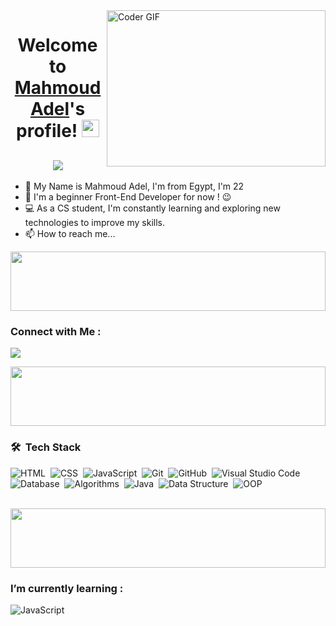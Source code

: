 
<img align="right" src="https://media.giphy.com/media/SWoSkN6DxTszqIKEqv/giphy.gif" alt="Coder GIF" width="350" height="250"  >


<h1 align="center">
  Welcome to <a href="https://www.linkedin.com/in/mahmoud-adel-931378262/">Mahmoud Adel</a>'s profile!
  <img src="https://media.giphy.com/media/hvRJCLFzcasrR4ia7z/giphy.gif" width="28">
</h1>

<!-- Typing SVG by DenverCoder1 - https://github.com/DenverCoder1/readme-typing-svg -->
<h2 align="center">
  <a href="https://github.com/DenverCoder1/readme-typing-svg"><img src="https://readme-typing-svg.herokuapp.com/?lines=Front-End%20web%20developer!;Always%20learning%20new%20things&font=Fira%20Code&center=true&width=440&height=45&color=f75c7e&vCenter=true&size=28"></a>
</h2> 

- 👋 My Name is Mahmoud Adel, I'm from Egypt, I'm 22 
- 🏢 I'm a beginner Front-End Developer for now ! 😉 
- 💻 As a CS student, I'm constantly learning and exploring new technologies to improve my skills.
- 📫 How to reach me...

<img src="https://github.com/Govindv7555/Govindv7555/blob/main/49e76e0596857673c5c80c85b84394c1.gif" width=100% height=95px>

### Connect with Me :

<a href="https://www.linkedin.com/in/mahmoud-adel-931378262/" target="_blank"><img src="https://img.shields.io/badge/-Mahmoud%20Adel-0077B5?style=for-the-badge&logo=Linkedin&logoColor=white"/></a>

<img src="https://github.com/Govindv7555/Govindv7555/blob/main/49e76e0596857673c5c80c85b84394c1.gif" width=100% height=95px>


### 🛠 &nbsp;Tech Stack
![HTML](https://img.shields.io/badge/-HTML-05122A?style=flat&logo=HTML5)&nbsp;
![CSS](https://img.shields.io/badge/-CSS-05122A?style=flat&logo=CSS3&logoColor=1572B6)&nbsp;
![JavaScript](https://img.shields.io/badge/-JavaScript-05122A?style=flat&logo=javascript)&nbsp;
![Git](https://img.shields.io/badge/-Git-05122A?style=flat&logo=git)&nbsp;
![GitHub](https://img.shields.io/badge/-GitHub-05122A?style=flat&logo=github)&nbsp;
![Visual Studio Code](https://img.shields.io/badge/-Visual%20Studio%20Code-05122A?style=flat&logo=visual-studio-code&logoColor=007ACC)&nbsp;
![Database](https://img.shields.io/badge/-Database%20-05122A?style=flat&logo=Database)&nbsp;
![Algorithms](https://img.shields.io/badge/-Algorithms%20-05122A?style=flat&logo=Algorithms)&nbsp;
![Java](https://img.shields.io/badge/-Java-05122A?style=flat&logo=Java)&nbsp;
![Data Structure](https://img.shields.io/badge/-Data%20Structure%20-05122A?style=flat&logo=Data-Structure)&nbsp;
![OOP](https://img.shields.io/badge/-OOP%20-05122A?style=flat&logo=OOP)&nbsp;

<br>
<img src="https://github.com/Govindv7555/Govindv7555/blob/main/49e76e0596857673c5c80c85b84394c1.gif" width=100% height=95px>



### I’m currently learning : 

![JavaScript](https://img.shields.io/badge/-JavaScript-05122A?style=flat&logo=javascript)&nbsp;

